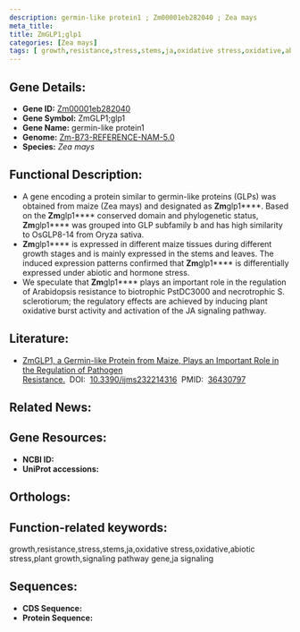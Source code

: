 ```yaml
---
description: germin-like protein1 ; Zm00001eb282040 ; Zea mays
meta_title:
title: ZmGLP1;glp1
categories: [Zea mays]
tags: [ growth,resistance,stress,stems,ja,oxidative stress,oxidative,abiotic stress,plant growth,signaling pathway gene,ja signaling ]
---
```


## Gene Details:
- **Gene ID:**	[Zm00001eb282040]()
- **Gene Symbol:** ZmGLP1;glp1
- **Gene Name:** germin-like protein1
- **Genome:** [Zm-B73-REFERENCE-NAM-5.0]()
- **Species:** *Zea mays*

## Functional Description:
   - A gene encoding a protein similar to germin-like proteins (GLPs) was obtained from maize (Zea mays) and designated as **Zm**glp1****. Based on the **Zm**glp1**** conserved domain and phylogenetic status, **Zm**glp1**** was grouped into GLP subfamily b and has high similarity to OsGLP8-14 from Oryza sativa.
   - **Zm**glp1**** is expressed in different maize tissues during different growth stages and is mainly expressed in the stems and leaves. The induced expression patterns confirmed that **Zm**glp1**** is differentially expressed under abiotic and hormone stress.
   - We speculate that **Zm**glp1**** plays an important role in the regulation of Arabidopsis resistance to biotrophic PstDC3000 and necrotrophic S. sclerotiorum; the regulatory effects are achieved by inducing plant oxidative burst activity and activation of the JA signaling pathway.

## Literature:
   - [ZmGLP1, a Germin-like Protein from Maize, Plays an Important Role in the Regulation of Pathogen Resistance.]( https://www.ncbi.nlm.nih.gov/pmc/articles/PMC9699084/)&nbsp;&nbsp;DOI:&nbsp;&nbsp;[10.3390/ijms232214316](https://www.ncbi.nlm.nih.gov/pmc/articles/PMC9699084/)&nbsp;&nbsp;PMID:&nbsp;&nbsp;[36430797](https://pubmed.ncbi.nlm.nih.gov/36430797/)

## Related News:

## Gene Resources:
- **NCBI ID:** [](https://www.ncbi.nlm.nih.gov/gene/?term=)
- **UniProt accessions:** [](https://www.uniprot.org/uniprotkb//entry)

## Orthologs:

## Function-related keywords:
growth,resistance,stress,stems,ja,oxidative stress,oxidative,abiotic stress,plant growth,signaling pathway gene,ja signaling

## Sequences:
- **CDS Sequence:**
- **Protein Sequence:**
